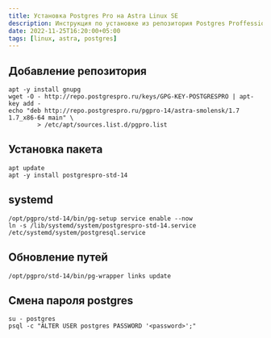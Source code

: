 ```yaml
---
title: Установка Postgres Pro на Astra Linux SE
description: Инструкция по установке из репозитория Postgres Proffessional
date: 2022-11-25T16:20:00+05:00
tags: [linux, astra, postgres]
---
```

## Добавление репозитория
``` shell
apt -y install gnupg
wget -O - http://repo.postgrespro.ru/keys/GPG-KEY-POSTGRESPRO | apt-key add -
echo "deb http://repo.postgrespro.ru/pgpro-14/astra-smolensk/1.7 1.7_x86-64 main" \
        > /etc/apt/sources.list.d/pgpro.list
```
## Установка пакета
```shell
apt update
apt -y install postgrespro-std-14
```

## systemd
```shell
/opt/pgpro/std-14/bin/pg-setup service enable --now
ln -s /lib/systemd/system/postgrespro-std-14.service /etc/systemd/system/postgresql.service
```

## Обновление путей
```shell
/opt/pgpro/std-14/bin/pg-wrapper links update
```

## Смена пароля postgres
```shell
su - postgres
psql -c "ALTER USER postgres PASSWORD '<password>';"
```
